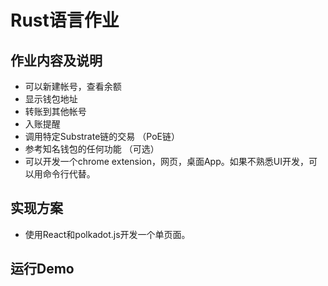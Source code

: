 # Rust语言作业

## 作业内容及说明

- 可以新建帐号，查看余额
- 显示钱包地址
- 转账到其他帐号
- 入账提醒
- 调用特定Substrate链的交易 （PoE链）
- 参考知名钱包的任何功能 （可选）
- 可以开发一个chrome extension，网页，桌面App。如果不熟悉UI开发，可以用命令行代替。

## 实现方案

- 使用React和polkadot.js开发一个单页面。

## 运行Demo
